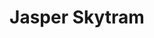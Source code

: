 ---
layout: project
order: 9
metatitle: Jasper Skytram ✕ Esten.co
metadescription: Experience Jasper from the highest aerial tramway in Canada.
device: desktop
title: Jasper Skytram
headline: Ride Canada's highest aerial tramway into new altitudes
hyperlink: https://www.jasperskytram.com/
hex: "008BB4"
hex2: "a1daea"
agency: Lift Interactive
type: Website
role: Strategy
role2: Design
bug: jasper-skytram-bug.png
cardbackground: jasper-skytram-background.png
cardbackgroundalt: Jasper Skytram supporting graphic of a woman enjoying the scenic view
herographic: jasper-skytram-herographic.jpg
herographicalt: Homepage screenshot of the Jasper Skytram website
introimg: skytram-1.jpg
introimgalt: Grid of screenshots from various pages of the Jasper Skytram website
screens1title: Breathtaking Views
screens1description: With a handful of successful Skytram collaborations already under our belt, we jumped at the opportunity to re-think and design their new site. As a designer you can't ask for much more than a mountain-town client with phenomenal photography.
screens1desktop: skytram-screen-1.jpg
screens1desktopalt: Responsive desktop screenshot of the Jasper Skytram "plan your visit" page
screens2desktop: skytram-screen-2.jpg
screens2desktopalt: Responsive desktop screenshot of the Jasper Skytram "home" page
screens3desktop: skytram-screen-3.jpg
screens3desktopalt: Responsive desktop screenshot of the Jasper Skytram "the wildlife" page
bustoutimage: jasper-skytram-outroimage.jpg
bustoutimagealt: Imagery of a woman hiker enjoying the mountain view from ontop a cliff
screens2title: Our Solution
screens2description: With a heavy focus on usability, we started by conducting a content-audit of the existing site which we then re-organized and re-named into a more intuitive site structure - ensuring users find the information they need with ease. The design and layouts mimic the airy atmosphere of the mountain, breaking down content into meaningful groupings and letting the scenic photography do all the talking.
<!-- screens2linktext: -->
<!-- screens2linkurl: -->
screens2firstimage: jasper-skytram-mobile1.jpg
screens2firstimagealt: Responsive mobile screenshot of the Jasper Skytram "experiences" page
screens2secondimage: jasper-skytram-mobile2.jpg
screens2secondimagealt: Responsive mobile screenshot of the Jasper Skytram "day rates" page
screens2thirdimage: jasper-skytram-mobile3.jpg
screens2thirdimagealt: Responsive mobile screenshot of the Jasper Skytram "our facilities" page
screens2fourthimage: jasper-skytram-mobile4.jpg
screens2fourthimagealt: Responsive mobile screenshot of the Jasper Skytram "adventure packages" page
<!-- screens3title: -->
screens3blockquote: Efforts were very well-received. Customers determined the site was user-friendly and appealing. Their team hit all deadlines and provided useful suggestions during the development process. They demonstrated strong business knowledge and research skills.
screens3description: Brian Rode
<!-- screens3linktext: -->
<!-- screens3linkurl: -->
outroimage: skytram-2.jpg
outroimagealt: Grid of screenshots from various pages of the Jasper Skytram website
svg-box: "0 0 250 150"
svg-path: "M113.156304,56.5880006 C112.810598,57.1922713 112.598982,57.8818221 112.598982,58.6264396 C112.598982,60.9138965 114.452333,62.7671557 116.741594,62.7671557 C116.784015,62.7671557 116.824485,62.7549728 116.868369,62.7530236 C111.751541,66.3781604 106.557185,70.3834029 101.35454,74.8126096 C58.5937451,111.216722 38.8548646,147.879647 38.0824137,149.331603 L38.0587845,149.376201 L14.6278671,149.376201 C14.6278671,149.376201 53.410731,101.192924 92.734826,70.5047444 C99.2954244,65.384525 106.203191,60.7555191 113.156304,56.5880006 Z M141.755734,0.247556056 C184.580278,0.247556056 249.220822,104.959869 249.220822,104.959869 C249.220822,104.959869 175.422745,9.93879086 140.946325,9.93879086 C106.471856,9.93879086 0.0819160555,149.374252 0.0819160555,149.374252 C0.0819160555,149.374252 98.9297277,0.247556056 141.755734,0.247556056 Z M101.064909,86.9949991 L101.064909,120.614866 C101.064909,122.44717 102.56524,123.948588 104.40055,123.948588 L104.40055,123.948588 L149.603097,123.948588 C138.055527,144.289675 138.26617,149.033146 138.279215,149.214748 L138.279665,149.22026 L54.1796692,149.22026 C54.1796692,149.22026 70.5760454,116.97316 101.064909,86.9949991 L101.064909,86.9949991 Z M181.979443,36.2231038 L202.490151,55.8141443 C202.490151,55.8141443 186.4819,65.8338294 166.731842,96.1243596 C162.310813,102.904374 158.586558,108.834024 155.431327,114.040011 L155.431327,114.040011 L155.431327,82.5180355 C155.431327,80.6832943 153.930508,79.1848004 152.095198,79.1848004 L152.095198,79.1848004 L138.820409,79.1848004 L132.736191,60.7486967 C163.101205,39.3721338 181.979443,36.2231038 181.979443,36.2231038 L181.979443,36.2231038 Z M111.889043,84.5823022 C112.621899,84.5823022 113.223104,85.182187 113.223104,85.9151089 L113.223104,85.9151089 L113.223104,103.473071 C113.223104,104.205505 112.621899,104.806365 111.889043,104.806365 L111.889043,104.806365 L107.033078,104.806365 C106.299247,104.806365 105.697554,104.205505 105.697554,103.473071 L105.697554,103.473071 L105.697554,85.9151089 C105.697554,85.182187 106.299247,84.5823022 107.033078,84.5823022 L107.033078,84.5823022 Z M137.10651,84.5823022 C137.84278,84.5823022 138.441547,85.182187 138.441547,85.9151089 L138.441547,85.9151089 L138.441547,103.473071 C138.441547,104.205505 137.84278,104.806365 137.10651,104.806365 L137.10651,104.806365 L119.389725,104.806365 C118.654431,104.806365 118.054689,104.205505 118.054689,103.473071 L118.054689,103.473071 L118.054689,85.9151089 C118.054689,85.182187 118.654431,84.5823022 119.389725,84.5823022 L119.389725,84.5823022 Z M149.464132,84.5823022 C150.196989,84.5823022 150.798194,85.182187 150.798194,85.9151089 L150.798194,85.9151089 L150.798194,103.473071 C150.798194,104.205505 150.196989,104.806365 149.464132,104.806365 L149.464132,104.806365 L144.607193,104.806365 C143.873849,104.806365 143.272644,104.205505 143.272644,103.473071 L143.272644,103.473071 L143.272644,85.9151089 C143.272644,85.182187 143.873849,84.5823022 144.607193,84.5823022 L144.607193,84.5823022 Z M130.369402,62.4455278 L135.891422,79.1828512 L120.918825,79.1828512 L126.625156,65.1969087 C127.890954,64.2485935 129.137736,63.3343905 130.369402,62.4455278 L130.369402,62.4455278 Z M122.266539,68.5199101 L117.917187,79.1818765 L109.407181,79.1818765 C111.111328,77.666814 112.849118,76.1653963 114.627379,74.6820092 C117.23309,72.507122 119.779314,70.4569875 122.266539,68.5199101 L122.266539,68.5199101 Z M120.825207,58.062616 C121.389355,58.4388233 122.058824,58.6634755 122.779977,58.7063592 C122.046634,59.1902631 121.309389,59.6829386 120.572145,60.1838985 C120.768646,59.7038932 120.880793,59.1790548 120.880793,58.6264396 C120.880793,58.4334628 120.848611,58.2468211 120.825207,58.062616 Z M126.89821,54.3902096 C127.365814,54.7254824 127.90997,54.9579317 128.502399,55.0485723 C127.894367,55.4252669 127.282922,55.8063472 126.66904,56.19425 C126.83726,55.7561538 126.939168,55.2858947 126.939168,54.7917573 C126.939168,54.6543344 126.911862,54.523734 126.89821,54.3902096 Z M119.596954,52.8644262 C119.270752,53.4360467 119.071325,54.086125 119.071325,54.7927319 C119.071325,54.9472108 119.097656,55.0958419 119.116672,55.2459349 C118.442327,54.7708027 117.626092,54.48816 116.740131,54.48816 L116.740131,54.48816 L116.730867,54.4901092 C117.687529,53.9409052 118.642729,53.3955996 119.596954,52.8644262 Z M132.755208,50.876668 C133.26767,51.2192505 133.875215,51.4224609 134.525667,51.4614461 C133.882041,51.8318055 133.232076,52.2080128 132.580161,52.5905551 C132.717175,52.2046016 132.80543,51.7942823 132.80543,51.3595972 C132.80543,51.1948847 132.778125,51.0365073 132.755208,50.876668 Z M125.851829,49.4883074 C125.530016,50.0423846 125.331565,50.6744322 125.331565,51.3595972 C125.331565,51.462908 125.352044,51.5593964 125.361796,51.6612453 C124.759128,51.2070676 124.025296,50.9244249 123.225152,50.8791046 C124.101361,50.4078709 124.977571,49.9454089 125.851829,49.4883074 Z M173.687393,29.6112129 C174.964406,30.6389604 176.250195,31.6954595 177.53891,32.7797355 C168.452567,35.4682528 154.23428,40.5563094 137.844242,49.5950294 C138.110957,49.0940695 138.275765,48.5336571 138.275765,47.9274372 C138.275765,46.3358662 137.222558,45.0045214 135.778788,44.5557042 C151.042967,37.3410046 164.842409,32.4434881 173.687393,29.6112129 Z M131.419683,46.6599307 C131.268529,47.0551432 131.175398,47.4800819 131.175398,47.9284118 C131.175398,48.0585249 131.200753,48.1818156 131.215381,48.3109541 C130.699992,47.9474171 130.088547,47.7164298 129.427368,47.6535661 C130.093423,47.3173187 130.758991,46.9874064 131.419683,46.6599307 Z"
---